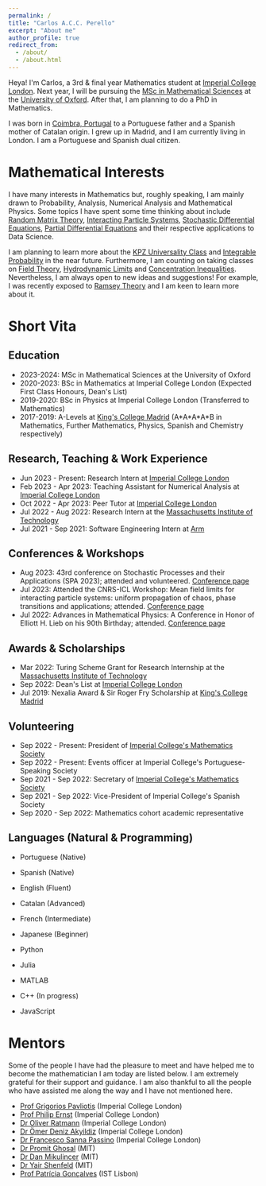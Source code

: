 ```yaml
---
permalink: /
title: "Carlos A.C.C. Perello"
excerpt: "About me"
author_profile: true
redirect_from: 
  - /about/
  - /about.html
---
```


Heya! I'm Carlos, a 3rd & final year Mathematics student at [Imperial College London](https://www.imperial.ac.uk/). Next year, I will be pursuing the [MSc in Mathematical Sciences](https://www.ox.ac.uk/admissions/graduate/courses/msc-mathematical-sciences) at the [University of Oxford](https://www.ox.ac.uk/). After that, I am planning to do a PhD in Mathematics.

I was born in [Coimbra, Portugal](https://en.wikipedia.org/wiki/Coimbra) to a Portuguese father and a Spanish mother of Catalan origin. I grew up in Madrid, and I am currently living in London. I am a Portuguese and Spanish dual citizen.

Mathematical Interests
======
I have many interests in Mathematics but, roughly speaking, I am mainly drawn to Probability, Analysis, Numerical Analysis and Mathematical Physics. Some topics I have spent some time thinking about include [Random Matrix Theory](https://en.wikipedia.org/wiki/Random_matrix), [Interacting Particle Systems](https://en.wikipedia.org/wiki/Interacting_particle_system), [Stochastic Differential Equations](https://en.wikipedia.org/wiki/Stochastic_differential_equation), [Partial Differential Equations](https://en.wikipedia.org/wiki/Partial_differential_equation) and their respective applications to Data Science.

I am planning to learn more about the [KPZ Universality Class](https://en.wikipedia.org/wiki/KPZ_universality_class) and [Integrable Probability](https://en.wikipedia.org/wiki/Integrable_probability) in the near future. Furthermore, I am counting on taking classes on [Field Theory](https://en.wikipedia.org/wiki/Quantum_field_theory), [Hydrodynamic Limits](https://en.wikipedia.org/wiki/Hydrodynamic_limit) and [Concentration Inequalities](https://en.wikipedia.org/wiki/Concentration_inequality). Nevertheless, I am always open to new ideas and suggestions! For example, I was recently exposed to [Ramsey Theory](https://en.wikipedia.org/wiki/Ramsey_theory) and I am keen to learn more about it.

Short Vita
======

Education
------
- 2023-2024: MSc in Mathematical Sciences at the University of Oxford
- 2020-2023: BSc in Mathematics at Imperial College London (Expected First Class Honours, Dean's List)
- 2019-2020: BSc in Physics at Imperial College London (Transferred to Mathematics)
- 2017-2019: A-Levels at [King's College Madrid](https://www.kingscollegeschools.org/) (A\*A\*A\*A\*B in Mathematics, Further Mathematics, Physics, Spanish and Chemistry respectively)

Research, Teaching & Work Experience
------
- Jun 2023 - Present: Research Intern at [Imperial College London](https://www.imperial.ac.uk/)
- Feb 2023 - Apr 2023: Teaching Assistant for Numerical Analysis at [Imperial College London](https://www.imperial.ac.uk/)
- Oct 2022 - Apr 2023: Peer Tutor at [Imperial College London](https://www.imperial.ac.uk/)
- Jul 2022 - Aug 2022: Research Intern at the [Massachusetts Institute of Technology](https://www.mit.edu/)
- Jul 2021 - Sep 2021: Software Engineering Intern at [Arm](https://www.arm.com/)

Conferences & Workshops
------

- Aug 2023: 43rd conference on Stochastic Processes and their Applications (SPA 2023); attended and volunteered. [Conference page](https://www.spa2023.org/)
- Jul 2023: Attended the CNRS-ICL Workshop: Mean field limits for interacting particle systems: uniform propagation of chaos, phase transitions and applications; attended. [Conference page](https://www.imperial.ac.uk/events/163582/cnrs-icl-workshop-mean-field-limits-for-interacting-particle-systems-uniform-propagation-of-chaos-phase-transitions-and-applications/)
- Jul 2022: Advances in Mathematical Physics: A Conference in Honor of Elliott H. Lieb on his 90th Birthday; attended. [Conference page](https://www.math.harvard.edu/event/conference-mathematics-of-statistical-mechanics-and-quantum-physics/)



Awards & Scholarships
------
- Mar 2022: Turing Scheme Grant for Research Internship at the [Massachusetts Institute of Technology](https://www.mit.edu/)
- Sep 2022: Dean's List at [Imperial College London](https://www.imperial.ac.uk/)
- Jul 2019: Nexalia Award & Sir Roger Fry Scholarship at [King's College Madrid](https://www.kingscollegeschools.org/)

Volunteering
------
- Sep 2022 - Present: President of [Imperial College's Mathematics Society](https://www.imperialmathsoc.com/)
- Sep 2022 - Present: Events officer at Imperial College's Portuguese-Speaking Society
- Sep 2021 - Sep 2022: Secretary of [Imperial College's Mathematics Society](https://www.imperialmathsoc.com/)
- Sep 2021 - Sep 2022: Vice-President of Imperial College's Spanish Society
- Sep 2020 - Sep 2022: Mathematics cohort academic representative

Languages (Natural & Programming)
------
- Portuguese (Native)
- Spanish (Native)
- English (Fluent)
- Catalan (Advanced)
- French (Intermediate)
- Japanese (Beginner)

- Python
- Julia
- MATLAB
- C++ (In progress)
- JavaScript

Mentors
======
Some of the people I have had the pleasure to meet and have helped me to become the mathematician I am today are listed below. I am extremely grateful for their support and guidance. I am also thankful to all the people who have assisted me along the way and I have not mentioned here.

- [Prof Grigorios Pavliotis](https://www.imperial.ac.uk/people/g.pavliotis) (Imperial College London)
- [Prof Philip Ernst](https://www.imperial.ac.uk/people/p.ernst) (Imperial College London)
- [Dr Oliver Ratmann](https://www.imperial.ac.uk/people/o.ratmann) (Imperial College London)
- [Dr Ömer Deniz Akyildiz](https://akyildiz.me/) (Imperial College London)
- [Dr Francesco Sanna Passino](https://fraspass.github.io/) (Imperial College London)
- [Dr Promit Ghosal](https://www.promit-ghosal.com/) (MIT)
- [Dr Dan Mikulincer](https://www.wisdom.weizmann.ac.il/~danmi/) (MIT)
- [Dr Yair Shenfeld](https://www.yairshenfeld.com/) (MIT)
- [Prof Patrícia Gonçalves](https://patriciamath.wixsite.com/patricia) (IST Lisbon)